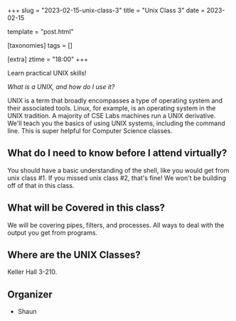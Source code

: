 +++
slug = "2023-02-15-unix-class-3"
title = "Unix Class 3"
date = 2023-02-15

template = "post.html"

[taxonomies]
tags = []

[extra]
ztime = "18:00"
+++

Learn practical UNIX skills!

<!-- more -->

*What is a UNIX, and how do I use it?*

UNIX is a term that broadly encompasses a type of operating system and their associated tools. Linux, for example, is an operating system
in the UNIX tradition. A majority of CSE Labs machines run a UNIX derivative. We'll teach you the basics of using UNIX systems, including
the command line. This is super helpful for Computer Science classes.

## What do I need to know before I attend virtually?

You should have a basic understanding of the shell, like you would get from unix class #1.
If you missed unix class #2, that's fine! We won't be building off of that in this class.

## What will be Covered in this class?

We will be covering pipes, filters, and processes. All ways to deal with the output you get from programs.


## Where are the UNIX Classes?

Keller Hall 3-210.

## Organizer
* Shaun

